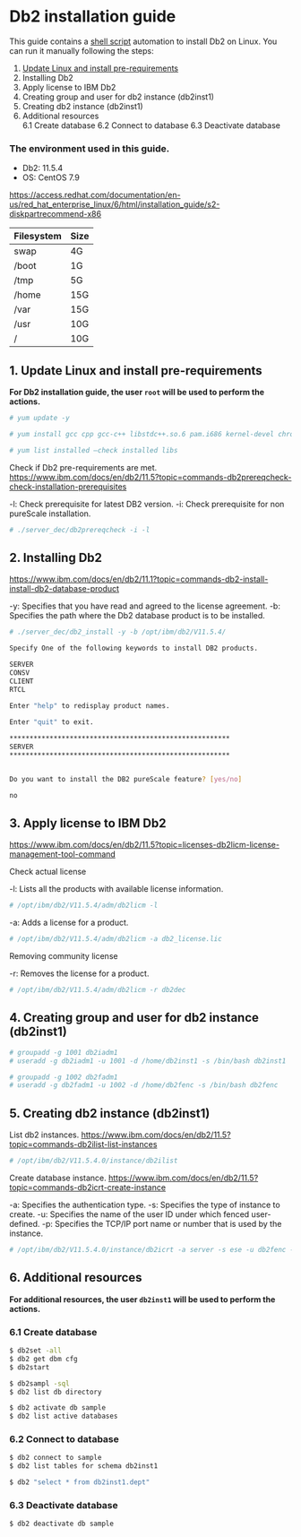
# Db2 installation guide

  

This guide contains a [shell script](https://github.com/leonardofurnielis/toolkit/blob/master/installation/db2/db2-installation.sh) automation to install Db2 on Linux. You can run it manually following the steps:

1. [Update Linux and install pre-requirements](#update-linux-and-install-pre-requirements)
2. Installing Db2
3. Apply license to IBM Db2
4. Creating group and user for db2 instance (db2inst1)
5. Creating db2 instance (db2inst1)
6. Additional resources \
    6.1 Create database
    6.2 Connect to database
    6.3 Deactivate database

### The environment used in this guide.

- Db2: 11.5.4
- OS: CentOS 7.9

https://access.redhat.com/documentation/en-us/red_hat_enterprise_linux/6/html/installation_guide/s2-diskpartrecommend-x86

| Filesystem | Size |
| ------ |------|
| swap | 4G |
| /boot| 1G |
| /tmp | 5G |
| /home | 15G |
| /var | 15G |
| /usr | 10G |
| / | 10G |

## 1. Update Linux and install pre-requirements

**For Db2 installation guide, the user `root` will be used to perform the actions.**

```bash
# yum update -y
```

```bash
# yum install gcc cpp gcc-c++ libstdc++.so.6 pam.i686 kernel-devel chrony binutils m4 ksh make patch mksh psmisc -y

# yum list installed —check installed libs
```

Check if Db2 pre-requirements are met.
https://www.ibm.com/docs/en/db2/11.5?topic=commands-db2prereqcheck-check-installation-prerequisites

-l: Check prerequisite for latest DB2 version.
-i: Check prerequisite for non pureScale installation.

```bash
# ./server_dec/db2prereqcheck -i -l
```

## 2. Installing Db2

https://www.ibm.com/docs/en/db2/11.1?topic=commands-db2-install-install-db2-database-product
 
-y: Specifies that you have read and agreed to the license agreement.
-b: Specifies the path where the Db2 database product is to be installed.
```bash
# ./server_dec/db2_install -y -b /opt/ibm/db2/V11.5.4/

Specify One of the following keywords to install DB2 products.

SERVER
CONSV
CLIENT
RTCL
  
Enter "help" to redisplay product names.

Enter "quit" to exit.

*******************************************************
SERVER
*******************************************************


Do you want to install the DB2 pureScale feature? [yes/no]

no
```

## 3. Apply license to IBM Db2

https://www.ibm.com/docs/en/db2/11.5?topic=licenses-db2licm-license-management-tool-command

Check actual license

-l: Lists all the products with available license information.
```bash
# /opt/ibm/db2/V11.5.4/adm/db2licm -l
```

-a: Adds a license for a product.
```bash
# /opt/ibm/db2/V11.5.4/adm/db2licm -a db2_license.lic
```

Removing community license

-r: Removes the license for a product.
```bash
# /opt/ibm/db2/V11.5.4/adm/db2licm -r db2dec
```

## 4. Creating group and user for db2 instance (db2inst1)

```bash
# groupadd -g 1001 db2iadm1
# useradd -g db2iadm1 -u 1001 -d /home/db2inst1 -s /bin/bash db2inst1

# groupadd -g 1002 db2fadm1
# useradd -g db2fadm1 -u 1002 -d /home/db2fenc -s /bin/bash db2fenc
```

## 5. Creating db2 instance (db2inst1)

List db2 instances.
https://www.ibm.com/docs/en/db2/11.5?topic=commands-db2ilist-list-instances
 
```bash
# /opt/ibm/db2/V11.5.4.0/instance/db2ilist
```

Create database instance.
https://www.ibm.com/docs/en/db2/11.5?topic=commands-db2icrt-create-instance

-a: Specifies the authentication type.
-s: Specifies the type of instance to create.
-u: Specifies the name of the user ID under which fenced user-defined.
-p: Specifies the TCP/IP port name or number that is used by the instance.

```bash
# /opt/ibm/db2/V11.5.4.0/instance/db2icrt -a server -s ese -u db2fenc -p 50000 db2inst1
```

## 6. Additional resources

**For additional resources, the user `db2inst1` will be used to perform the actions.**

### 6.1 Create database

```bash
$ db2set -all
$ db2 get dbm cfg
$ db2start
```

```bash
$ db2sampl -sql
$ db2 list db directory

$ db2 activate db sample
$ db2 list active databases
```

### 6.2 Connect to database

```bash
$ db2 connect to sample
$ db2 list tables for schema db2inst1

$ db2 "select * from db2inst1.dept"
```

### 6.3 Deactivate database

```bash
$ db2 deactivate db sample
```